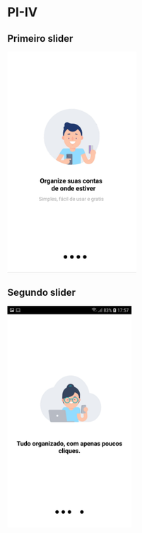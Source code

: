 # PI-IV

## Primeiro slider
<img src="https://github.com/ValerioZucoloto/PI-IV/blob/main/BOAS%20VINDAS.jpeg" height="500" >



## Segundo slider
<img src="https://github.com/ValerioZucoloto/PI-IV/blob/main/Segundo%20slider.jpeg" height="500" >
